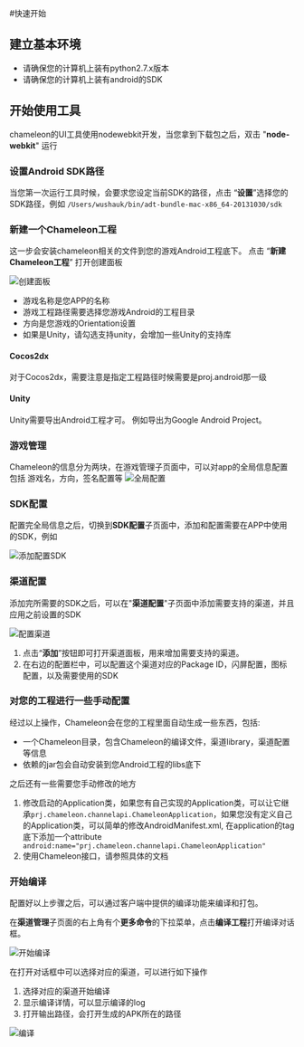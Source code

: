 #快速开始

## 建立基本环境
* 请确保您的计算机上装有python2.7.x版本
* 请确保您的计算机上装有android的SDK

## 开始使用工具

chameleon的UI工具使用nodewebkit开发，当您拿到下载包之后，双击 "**node-webkit**" 运行

### 设置Android SDK路径
当您第一次运行工具时候，会要求您设定当前SDK的路径，点击 “**设置**”选择您的SDK路径，例如
``` /Users/wushauk/bin/adt-bundle-mac-x86_64-20131030/sdk ```

### 新建一个Chameleon工程
这一步会安装chameleon相关的文件到您的游戏Android工程底下。
点击 “**新建Chameleon工程**” 打开创建面板

![创建面板](create_prj_panel.png)

* 游戏名称是您APP的名称
* 游戏工程路径需要选择您游戏Android的工程目录
* 方向是您游戏的Orientation设置
* 如果是Unity，请勾选支持unity，会增加一些Unity的支持库

#### Cocos2dx
对于Cocos2dx，需要注意是指定工程路径时候需要是proj.android那一级

#### Unity
Unity需要导出Android工程才可。
例如导出为Google Android Project。

### 游戏管理
Chameleon的信息分为两块，在游戏管理子页面中，可以对app的全局信息配置包括 游戏名，方向，签名配置等
![全局配置](global_setting.png)


### SDK配置
配置完全局信息之后，切换到**SDK配置**子页面中，添加和配置需要在APP中使用的SDK，例如

![添加配置SDK](set_sdk.png)

### 渠道配置
添加完所需要的SDK之后，可以在"**渠道配置**"子页面中添加需要支持的渠道，并且应用之前设置的SDK

![配置渠道](channel_setting.png)

1. 点击“**添加**”按钮即可打开渠道面板，用来增加需要支持的渠道。
2. 在右边的配置栏中，可以配置这个渠道对应的Package ID，闪屏配置，图标配置，以及需要使用的SDK



### 对您的工程进行一些手动配置
经过以上操作，Chameleon会在您的工程里面自动生成一些东西，包括: 

* 一个Chameleon目录，包含Chameleon的编译文件，渠道library，渠道配置等信息
* 依赖的jar包会自动安装到您Android工程的libs底下


之后还有一些需要您手动修改的地方

1. 修改启动的Application类，如果您有自己实现的Application类，可以让它继承```prj.chameleon.channelapi.ChameleonApplication```，如果您没有定义自己的Application类，可以简单的修改AndroidManifest.xml, 在application的tag底下添加一个attribute ``` android:name="prj.chameleon.channelapi.ChameleonApplication"```
3. 使用Chameleon接口，请参照具体的文档

### 开始编译
配置好以上步骤之后，可以通过客户端中提供的编译功能来编译和打包。

在**渠道管理**子页面的右上角有个**更多命令**的下拉菜单，点击**编译工程**打开编译对话框。

![开始编译](start_compile.png)


在打开对话框中可以选择对应的渠道，可以进行如下操作

1. 选择对应的渠道开始编译
2. 显示编译详情，可以显示编译的log
3. 打开输出路径，会打开生成的APK所在的路径

![编译](compile.png)





